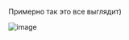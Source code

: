 Примерно так это все выглядит)

![image](https://user-images.githubusercontent.com/111509370/227202562-2b4cf382-f5cb-4de1-a6ad-e9b620478e8b.png)
